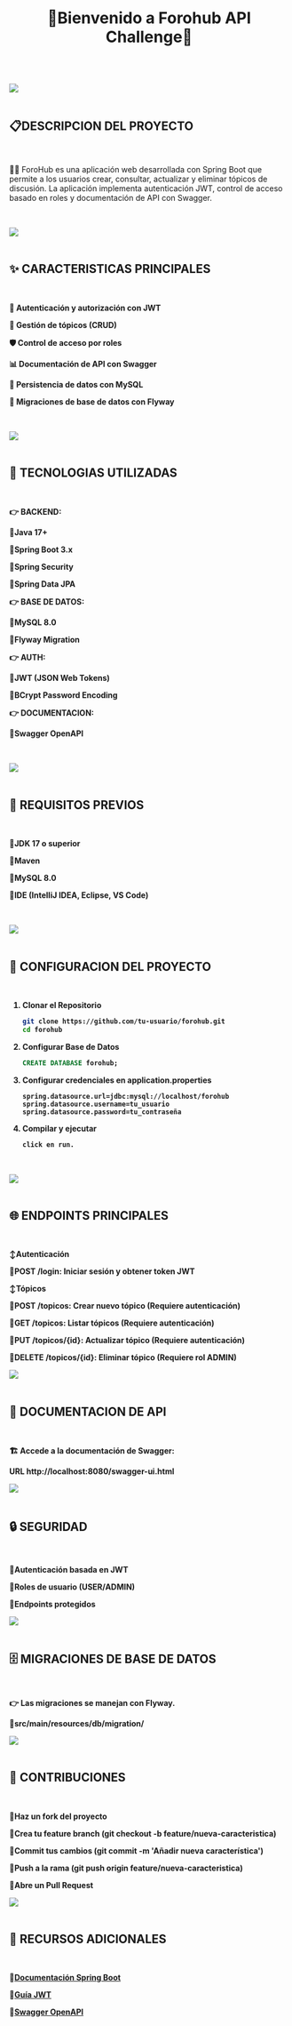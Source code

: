 ## <h1 align="center">🚀<strong>Bienvenido a Forohub API Challenge</strong>🚀</h1>

<br>
<!--About the challenge -->
<br>

    
<img src="https://user-images.githubusercontent.com/73097560/115834477-dbab4500-a447-11eb-908a-139a6edaec5c.gif"><br><br>
## 📋<b>DESCRIPCION DEL PROYECTO</b>
<br> 

👷‍♂️ ForoHub es una aplicación web desarrollada con Spring Boot que permite a los usuarios crear, consultar, actualizar y eliminar tópicos de discusión. La aplicación implementa autenticación JWT, control de acceso basado en roles y documentación de API con Swagger.
<br>
<!--CONVERTER FEATURES-->
<br>

<img src="https://user-images.githubusercontent.com/73097560/115834477-dbab4500-a447-11eb-908a-139a6edaec5c.gif"><br><br>
## ✨ <b>CARACTERISTICAS PRINCIPALES<b>
<br>

🔐 Autenticación y autorización con JWT

📝 Gestión de tópicos (CRUD)

🛡️ Control de acceso por roles

📊 Documentación de API con Swagger

💾 Persistencia de datos con MySQL

🔄 Migraciones de base de datos con Flyway
<br>
<!--STACK-->
<br>

<img src="https://user-images.githubusercontent.com/73097560/115834477-dbab4500-a447-11eb-908a-139a6edaec5c.gif"><br><br>
## 🔧 <b>TECNOLOGIAS UTILIZADAS<b>
<br>

👉 BACKEND:

:small_orange_diamond:Java 17+

:small_orange_diamond:Spring Boot 3.x

:small_orange_diamond:Spring Security

:small_orange_diamond:Spring Data JPA

👉 BASE DE DATOS:

:small_orange_diamond:MySQL 8.0

:small_orange_diamond:Flyway Migration

👉 AUTH:

:small_orange_diamond:JWT (JSON Web Tokens)

:small_orange_diamond:BCrypt Password Encoding

👉 DOCUMENTACION:

:small_orange_diamond:Swagger OpenAPI
<!--Requirements-->
<br>

<img src="https://user-images.githubusercontent.com/73097560/115834477-dbab4500-a447-11eb-908a-139a6edaec5c.gif"><br><br>
##  🔧 <b>REQUISITOS PREVIOS<b>
<br>

:small_orange_diamond:JDK 17 o superior

:small_orange_diamond:Maven

:small_orange_diamond:MySQL 8.0

:small_orange_diamond:IDE (IntelliJ IDEA, Eclipse, VS Code)
<br>
<!--How it works-->
<br>


<img src="https://user-images.githubusercontent.com/73097560/115834477-dbab4500-a447-11eb-908a-139a6edaec5c.gif"><br><br>
##  🚀 <b>CONFIGURACION DEL PROYECTO<b>
<br>

1. **Clonar el Repositorio**

   ```bash
   git clone https://github.com/tu-usuario/forohub.git
   cd forohub

2. **Configurar Base de Datos**

    ```SQL
   CREATE DATABASE forohub;

3. **Configurar credenciales en application.properties**

   ```PROPERTIES
   spring.datasource.url=jdbc:mysql://localhost/forohub
   spring.datasource.username=tu_usuario
   spring.datasource.password=tu_contraseña

4. **Compilar y ejecutar**

   ```bash
   click en run.
<br>


<img src="https://user-images.githubusercontent.com/73097560/115834477-dbab4500-a447-11eb-908a-139a6edaec5c.gif"><br><br>
##  🌐 <b>ENDPOINTS PRINCIPALES<b>
<br>
   
↕️Autenticación

:small_orange_diamond:POST /login: Iniciar sesión y obtener token JWT

↕️Tópicos

:small_orange_diamond:POST /topicos: Crear nuevo tópico (Requiere autenticación)

:small_orange_diamond:GET /topicos: Listar tópicos (Requiere autenticación)

:small_orange_diamond:PUT /topicos/{id}: Actualizar tópico (Requiere autenticación)

:small_orange_diamond:DELETE /topicos/{id}: Eliminar tópico (Requiere rol ADMIN)
<br>


<img src="https://user-images.githubusercontent.com/73097560/115834477-dbab4500-a447-11eb-908a-139a6edaec5c.gif"><br><br>
##  📖 <b>DOCUMENTACION DE API<b>
<br>

🏗️ Accede a la documentación de Swagger:

 URL
    http://localhost:8080/swagger-ui.html
<br>


<img src="https://user-images.githubusercontent.com/73097560/115834477-dbab4500-a447-11eb-908a-139a6edaec5c.gif"><br><br>
##  🔒 <b>SEGURIDAD<b>
<br>

:small_orange_diamond:Autenticación basada en JWT

:small_orange_diamond:Roles de usuario (USER/ADMIN)

:small_orange_diamond:Endpoints protegidos
<br>


<img src="https://user-images.githubusercontent.com/73097560/115834477-dbab4500-a447-11eb-908a-139a6edaec5c.gif"><br><br>
##  🗄️ <b>MIGRACIONES DE BASE DE DATOS<b>
<br>

👉 Las migraciones se manejan con Flyway. 

:small_orange_diamond:src/main/resources/db/migration/
<br>


<img src="https://user-images.githubusercontent.com/73097560/115834477-dbab4500-a447-11eb-908a-139a6edaec5c.gif"><br><br>
##  🤝 <b>CONTRIBUCIONES<b>
<br>

:small_orange_diamond:Haz un fork del proyecto

:small_orange_diamond:Crea tu feature branch (git checkout -b feature/nueva-caracteristica)

:small_orange_diamond:Commit tus cambios (git commit -m 'Añadir nueva característica')

:small_orange_diamond:Push a la rama (git push origin feature/nueva-caracteristica)

:small_orange_diamond:Abre un Pull Request
<br>


<img src="https://user-images.githubusercontent.com/73097560/115834477-dbab4500-a447-11eb-908a-139a6edaec5c.gif"><br><br>
##  🤝 <b>RECURSOS ADICIONALES<b>
<br>

:small_orange_diamond:[Documentación Spring Boot](https://docs.spring.io/spring-boot/index.html)

:small_orange_diamond:[Guía JWT](https://jwt.io/)

:small_orange_diamond:[Swagger OpenAPI](https://swagger.io/)
